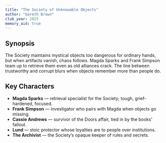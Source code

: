 ```yaml
---
title: "The Society of Unknowable Objects"
author: "Gareth Brown"
club_year: 2025
memory_aid: true
---
```


## Synopsis
The Society maintains mystical objects too dangerous for ordinary hands, but when artifacts vanish, chaos follows. Magda Sparks and Frank Simpson team up to retrieve them even as old alliances crack. The line between trustworthy and corrupt blurs when objects remember more than people do.

## Key Characters
- **Magda Sparks** — retrieval specialist for the Society; tough, grief-hardened, focused.
- **Frank Simpson** — investigator who pairs with Magda when objects go missing.
- **Cassie Andrews** — survivor of the Doors affair, tied in by the books’ fallout.
- **Lund** — stoic protector whose loyalties are to people over institutions.
- **The Archivist** — the Society’s opaque keeper of rules and secrets.
